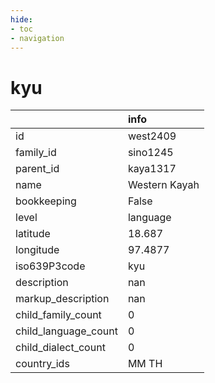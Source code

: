 ```yaml
---
hide:
- toc
- navigation
---
```

# kyu
|                      | info          |
|:---------------------|:--------------|
| id                   | west2409      |
| family_id            | sino1245      |
| parent_id            | kaya1317      |
| name                 | Western Kayah |
| bookkeeping          | False         |
| level                | language      |
| latitude             | 18.687        |
| longitude            | 97.4877       |
| iso639P3code         | kyu           |
| description          | nan           |
| markup_description   | nan           |
| child_family_count   | 0             |
| child_language_count | 0             |
| child_dialect_count  | 0             |
| country_ids          | MM TH         |